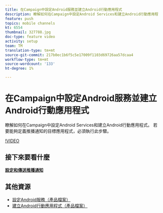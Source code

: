 ```yaml
---
title: 在Campaign中設定Android服務並建立Android行動應用程式
description: 瞭解如何在Campaign中設定Android Services和建立Android行動應用程式。 我們必須將Neotrip應用程式定義為推播通知的目標。
feature: push
topics: mobile channels
kt: 6554
thumbnail: 327788.jpg
doc-type: feature video
activity: setup
team: TM
translation-type: tm+mt
source-git-commit: 217b0ec1b6f5c5e17009f1103d69726aa57dcaa4
workflow-type: tm+mt
source-wordcount: '133'
ht-degree: 1%

---
```



# 在Campaign中設定Android服務並建立Android行動應用程式

瞭解如何在Campaign中設定Android Services和建立Android行動應用程式。 若要能夠定義推播通知的目標應用程式，必須執行此步驟。

[!VIDEO](https://video.tv.adobe.com/v/327788?quality=12)

## 接下來要看什麼

**[設定和傳送推播通知](/help/tutorial-getting-started-with-push-notifications-for-android/configuring-and-sending-push-notifications.md)**

## 其他資源

* [設定Android服務（產品檔案）](https://experienceleague.adobe.com/docs/campaign-classic/using/sending-messages/sending-push-notifications/configure-the-mobile-app/configuring-the-mobile-application-android.html#configuring-android-service)
* [建立Android行動應用程式（產品檔案）](https://experienceleague.adobe.com/docs/campaign-classic/using/sending-messages/sending-push-notifications/configure-the-mobile-app/configuring-the-mobile-application-android.html#creating-android-app)
